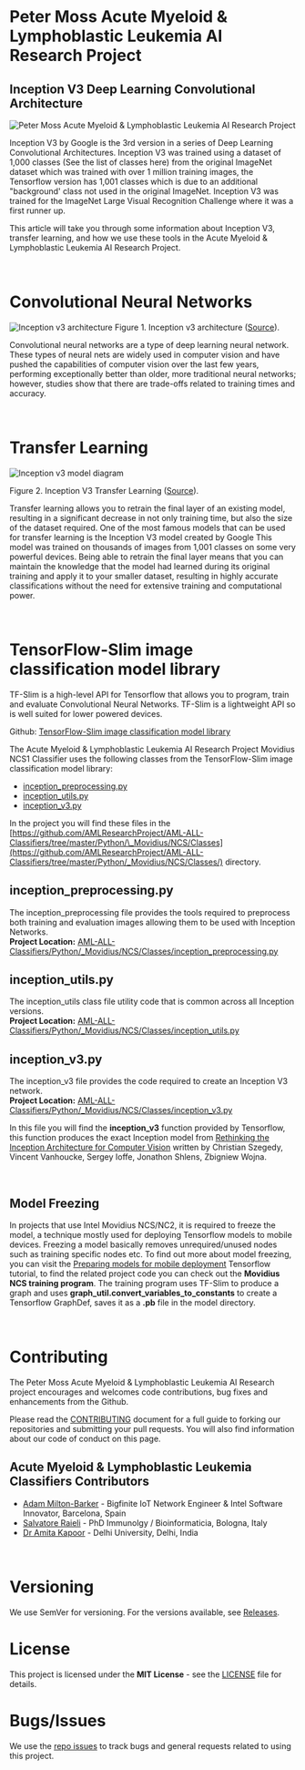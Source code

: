 # Peter Moss Acute Myeloid & Lymphoblastic Leukemia AI Research Project

## Inception V3 Deep Learning Convolutional Architecture

![Peter Moss Acute Myeloid & Lymphoblastic Leukemia AI Research Project](https://www.PeterMossAmlAllResearch.com/media/images/banner.png)

Inception V3 by Google is the 3rd version in a series of Deep Learning Convolutional Architectures. Inception V3 was trained using a dataset of 1,000 classes (See the list of classes here) from the original ImageNet dataset which was trained with over 1 million training images, the Tensorflow version has 1,001 classes which is due to an additional "background' class not used in the original ImageNet. Inception V3 was trained for the ImageNet Large Visual Recognition Challenge where it was a first runner up.

This article will take you through some information about Inception V3, transfer learning, and how we use these tools in the Acute Myeloid & Lymphoblastic Leukemia AI Research Project.

&nbsp;

# Convolutional Neural Networks

![Inception v3 architecture](https://www.PeterMossAmlAllResearch.com/media/images/repositories/CNN.jpg)
Figure 1. Inception v3 architecture ([Source](https://github.com/tensorflow/models/tree/master/research/inception)).

Convolutional neural networks are a type of deep learning neural network. These types of neural nets are widely used in computer vision and have pushed the capabilities of computer vision over the last few years, performing exceptionally better than older, more traditional neural networks; however, studies show that there are trade-offs related to training times and accuracy.

&nbsp;

# Transfer Learning

![Inception v3 model diagram](https://www.PeterMossAmlAllResearch.com/media/images/repositories/Transfer-Learning.jpg)

Figure 2. Inception V3 Transfer Learning ([Source](https://github.com/Hvass-Labs/TensorFlow-Tutorials)).

Transfer learning allows you to retrain the final layer of an existing model, resulting in a significant decrease in not only training time, but also the size of the dataset required. One of the most famous models that can be used for transfer learning is the Inception V3 model created by Google This model was trained on thousands of images from 1,001 classes on some very powerful devices. Being able to retrain the final layer means that you can maintain the knowledge that the model had learned during its original training and apply it to your smaller dataset, resulting in highly accurate classifications without the need for extensive training and computational power.

&nbsp;

# TensorFlow-Slim image classification model library

TF-Slim is a high-level API for Tensorflow that allows you to program, train and evaluate Convolutional Neural Networks. TF-Slim is a lightweight API so is well suited for lower powered devices.

Github: [TensorFlow-Slim image classification model library](https://github.com/tensorflow/models/tree/master/research/slim)

The Acute Myeloid & Lymphoblastic Leukemia AI Research Project Movidius NCS1 Classifier uses the following classes from the TensorFlow-Slim image classification model library:

- [inception_preprocessing.py](https://github.com/tensorflow/models/blob/master/research/slim/preprocessing/inception_preprocessing.py)
- [inception_utils.py](https://github.com/tensorflow/models/blob/master/research/slim/nets/inception_utils.py)
- [inception_v3.py](https://github.com/tensorflow/models/blob/master/research/slim/nets/inception_v3.py)

In the project you will find these files in the [https://github.com/AMLResearchProject/AML-ALL-Classifiers/tree/master/Python/\_Movidius/NCS/Classes](https://github.com/AMLResearchProject/AML-ALL-Classifiers/tree/master/Python/_Movidius/NCS/Classes/) directory.

## inception_preprocessing.py

The inception_preprocessing file provides the tools required to preprocess both training and evaluation images allowing them to be used with Inception Networks.  
**Project Location:** [AML-ALL-Classifiers/Python/\_Movidius/NCS/Classes/inception_preprocessing.py](https://github.com/AMLResearchProject/AML-ALL-Classifiers/tree/master/Python/_Movidius/NCS/Classes/inception_preprocessing.py)

## inception_utils.py

The inception_utils class file utility code that is common across all Inception versions.  
**Project Location:** [AML-ALL-Classifiers/Python/\_Movidius/NCS/Classes/inception_utils.py](https://github.com/AMLResearchProject/AML-ALL-Classifiers/tree/master/Python/_Movidius/NCS/Classes/inception_utils.py)

## inception_v3.py

The inception_v3 file provides the code required to create an Inception V3 network.  
**Project Location:** [AML-ALL-Classifiers/Python/\_Movidius/NCS/Classes/inception_v3.py](https://github.com/AMLResearchProject/AML-ALL-Classifiers/tree/master/Python/_Movidius/NCS/Classes/inception_v3.py)

In this file you will find the **inception_v3** function provided by Tensorflow, this function produces the exact Inception model from [Rethinking the Inception Architecture for Computer Vision](http://arxiv.org/abs/1512.00567) written by Christian Szegedy, Vincent Vanhoucke, Sergey Ioffe, Jonathon Shlens, Zbigniew Wojna.

&nbsp;

## Model Freezing

In projects that use Intel Movidius NCS/NC2, it is required to freeze the model, a technique mostly used for deploying Tensorflow models to mobile devices. Freezing a model basically removes unrequired/unused nodes such as training specific nodes etc. To find out more about model freezing, you can visit the [Preparing models for mobile deployment](https://www.tensorflow.org/lite/tfmobile/prepare_models) Tensorflow tutorial, to find the related project code you can check out the **Movidius NCS training program**. The training program uses TF-Slim to produce a graph and uses **graph_util.convert_variables_to_constants** to create a Tensorflow GraphDef, saves it as a **.pb** file in the model directory.

&nbsp;

# Contributing

The Peter Moss Acute Myeloid & Lymphoblastic Leukemia AI Research project encourages and welcomes code contributions, bug fixes and enhancements from the Github.

Please read the [CONTRIBUTING](https://github.com/AMLResearchProject/AML-ALL-Classifiers/blob/master/CONTRIBUTING.md "CONTRIBUTING") document for a full guide to forking our repositories and submitting your pull requests. You will also find information about our code of conduct on this page.

## Acute Myeloid & Lymphoblastic Leukemia Classifiers Contributors

- [Adam Milton-Barker](https://www.petermossamlallresearch.com/team/adam-milton-barker/profile "Adam Milton-Barker") - Bigfinite IoT Network Engineer & Intel Software Innovator, Barcelona, Spain
- [Salvatore Raieli](https://www.petermossamlallresearch.com/team/salvatore-raieli/profile "Salvatore Raieli") - PhD Immunolgy / Bioinformaticia, Bologna, Italy
- [Dr Amita Kapoor](https://www.petermossamlallresearch.com/team/amita-kapoor/profile "Dr Amita Kapoor") - Delhi University, Delhi, India

&nbsp;

# Versioning

We use SemVer for versioning. For the versions available, see [Releases](https://github.com/AMLResearchProject/AML-ALL-Classifiers/releases "Releases").

# License

This project is licensed under the **MIT License** - see the [LICENSE](https://github.com/AMLResearchProject/AML-ALL-Classifiers/blob/master/LICENSE "LICENSE") file for details.

# Bugs/Issues

We use the [repo issues](https://github.com/AMLResearchProject/AML-ALL-Classifiers/issues "repo issues") to track bugs and general requests related to using this project.
